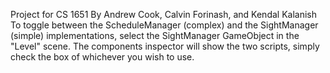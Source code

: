 Project for CS 1651
By Andrew Cook, Calvin Forinash, and Kendal Kalanish
To toggle between the ScheduleManager (complex) and the SightManager (simple) implementations, select the SightManager GameObject in the "Level" scene. The components inspector will show the two scripts, simply check the box of whichever you wish to use. 
